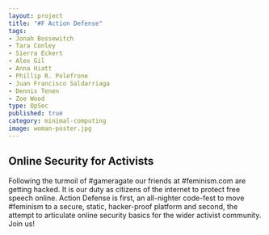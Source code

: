 ```yaml
---
layout: project
title: "#F Action Defense"
tags:
- Jonah Bossewitch
- Tara Conley
- Sierra Eckert
- Alex Gil
- Anna Hiatt
- Phillip R. Polefrone
- Juan Francisco Saldarriaga
- Dennis Tenen
- Zoe Wood
type: OpSec
published: true
category: minimal-computing
image: woman-poster.jpg
---
```


## Online Security for Activists
Following the turmoil of \#gameragate our friends at \#feminism.com are getting hacked. It is our duty as citizens of the internet to protect free speech online. Action Defense is first, an all-nighter code-fest to move #feminism to a secure, static, hacker-proof platform and second, the attempt to articulate online security basics for the wider activist community. Join us!
